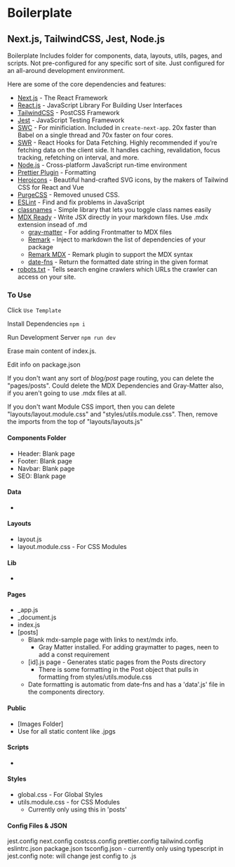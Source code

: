 # Boilerplate

## Next.js, TailwindCSS, Jest, Node.js

Boilerplate Includes folder for components, data, layouts, utils, pages, and scripts. Not pre-configured for any specific sort of site. Just configured for an all-around development environment.

Here are some of the core dependencies and features:

- [Next.js](https://nextjs.org/) - The React Framework
- [React.js](https://reactjs.org/) - JavaScript Library For Building User Interfaces
- [TailwindCSS](https://tailwindcss.com/) - PostCSS Framework
- [Jest](https://jestjs.io/) - JavaScript Testing Framework
- [SWC](https://swc.rs/) - For minificiation. Included in `create-next-app`. 20x faster than Babel on a single thread and 70x faster on four cores.
- [SWR](https://swr.vercel.app/) - React Hooks for Data Fetching. Highly recommended if you’re fetching data on the client side. It handles caching, revalidation, focus tracking, refetching on interval, and more.
- [Node.js](https://nodejs.dev/) - Cross-platform JavaScript run-time environment
- [Prettier Plugin](https://prettier.io/) - Formatting
- [Heroicons](https://heroicons.com/) - Beautiful hand-crafted SVG icons, by the makers of Tailwind CSS for React and Vue
- [PurgeCSS](https://purgecss.com/plugins/postcss.html) - Removed unused CSS.
- [ESLint](https://eslint.org/) - Find and fix problems in JavaScript
- [classnames](https://github.com/JedWatson/classnames) - Simple library that lets you toggle class names easily
- [MDX Ready](https://mdxjs.com/) - Write JSX directly in your markdown files. Use .mdx extension insead of .md
  - [gray-matter](https://github.com/jonschlinkert/gray-matter) - For adding Frontmatter to MDX files
  - [Remark](https://www.npmjs.com/package/remark-package-dependencies) - Inject to markdown the list of dependencies of your package
  - [Remark MDX](https://www.npmjs.com/package/remark-mdx) - Remark plugin to support the MDX syntax
  - [date-fns](https://date-fns.org/v2.16.1/docs/format) - Return the formatted date string in the given format
- [robots.txt](https://developers.google.com/search/docs/advanced/robots/intro) - Tells search engine crawlers which URLs the crawler can access on your site.

### To Use

Click `Use Template`

Install Dependencies `npm i`

Run Development Server `npm run dev`

Erase main content of index.js.

Edit info on package.json

If you don't want any sort of _blog/post_ page routing, you can delete the "pages/posts". Could delete the MDX Dependencies and Gray-Matter also, if you aren't going to use .mdx files at all.

If you don't want Module CSS import, then you can delete "layouts/layout.module.css" and "styles/utils.module.css". Then, remove the imports from the top of "layouts/layouts.js"

#### Components Folder

- Header: Blank page
- Footer: Blank page
- Navbar: Blank page
- SEO: Blank page

#### Data

-

#### Layouts

- layout.js
- layout.module.css - For CSS Modules

#### Lib

-

#### Pages

- \_app.js
- \_document.js
- index.js
- [posts]
  - Blank mdx-sample page with links to next/mdx info.
    - Gray Matter installed. For adding graymatter to pages, neen to add a const requirement
  - [id].js page - Generates static pages from the Posts directory
    - There is some formatting in the Post object that pulls in formatting from styles/utils.module.css
  - Date formatting is automatic from date-fns and has a 'data'.js' file in the components directory.

#### Public

- [Images Folder]
- Use for all static content like .jpgs

#### Scripts

-

#### Styles

- global.css - For Global Styles
- utils.module.css - for CSS Modules
  - Currently only using this in 'posts'

#### Config Files & JSON

jest.config
next.config
costcss.config
prettier.config
tailwind.config
eslintrc.json
package.json
tsconfig.json - currently only using typescript in jest.config
note: will change jest config to .js
